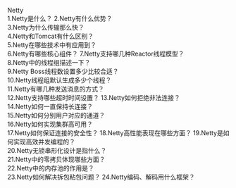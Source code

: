 Netty	
1.Netty是什么？	
2.Netty有什么优势？	
3.Netty为什么传输那么快？	
4.Netty和Tomcat有什么区别？	
5.Netty在哪些技术中有应用到？	
6.Netty有哪些核心组件？	
7.Netty支持哪几种Reactor线程模型？	
8.Netty中的线程组描述一下？	
9.Netty Boss线程数设置多少比较合适？	
10.Netty线程组默认生成多少个线程？	
11.Netty有哪几种发送消息的方式？	
12.Netty支持哪些超时时间设置？	
13.Netty如何拒绝非法连接？	
14.Netty如何一直保持长连接？	
15.Netty如何分别用户对应的通道？	
16.Netty如何实现集群高可用？	
17.Netty如何保证连接的安全性？	
18.Netty高性能表现在哪些方面？	
19.Netty是如何实现高效并发编程的？	
20.Netty无锁串形化设计是指什么？	
21.Netty中的零拷贝体现哪些方面？	
22.Netty中的内存池的作用是？	
23.Netty如何解决拆包粘包问题？	
24.Netty编码、解码用什么框架？